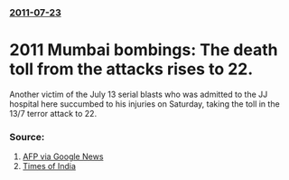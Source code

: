 ### [2011-07-23](/news/2011/07/23/index.md)

# 2011 Mumbai bombings: The death toll from the attacks rises to 22. 

Another victim of the July 13 serial blasts who was admitted to the JJ hospital here succumbed to his injuries on Saturday, taking the toll in the 13/7 terror attack to 22.


### Source:

1. [AFP via Google News](http://www.google.com/hostednews/afp/article/ALeqM5jX8604DBbUhwAOP1k_COK4nf1rgw?docId=CNG.78170485c209b06fff87142edb44c459.531)
2. [Times of India](http://timesofindia.indiatimes.com/city/mumbai/Mumbai-blasts-toll-climbs-to-22/articleshow/9334535.cms)

